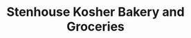 ---
title: "Stenhouse Kosher Bakery and Groceries"
url: /gateshead/stenhouse-kosher-bakery-and-groceries/
shop: convenience
---